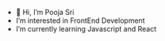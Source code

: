 - 👋 Hi, I’m Pooja Sri
-  I’m interested in FrontEnd Development
-  I’m currently learning Javascript and React



